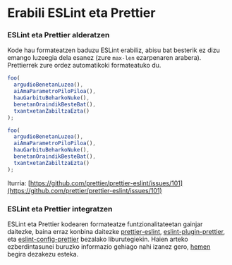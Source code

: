 # Erabili ESLint eta Prettier

### ESLint eta Prettier alderatzen

Kode hau formateatzen baduzu ESLint erabiliz, abisu bat besterik ez dizu emango luzeegia dela esanez (zure `max-len` ezarpenaren arabera). Prettierrek zure ordez automatikoki formateatuko du.


```javascript
foo(
  argudioBenetanLuzea(),
  aiAmaParametroPiloPiloa(),
  hauGarbituBeharkoNuke(),
  benetanOraindikBesteBat(),
  txantxetanZabiltzaEzta()
);
```

```javascript
foo(
  argudioBenetanLuzea(),
  aiAmaParametroPiloPiloa(),
  hauGarbituBeharkoNuke(),
  benetanOraindikBesteBat(),
  txantxetanZabiltzaEzta()
);
```

Iturria: [https://github.com/prettier/prettier-eslint/issues/101](https://github.com/prettier/prettier-eslint/issues/101)

### ESLint eta Prettier integratzen

ESLint eta Prettier kodearen formateatze funtzionalitateetan gainjar daitezke, baina erraz konbina daitezke [prettier-eslint](https://github.com/prettier/prettier-eslint), [eslint-plugin-prettier](https://github.com/prettier/eslint-plugin-prettier), eta [eslint-config-prettier](https://github.com/prettier/eslint-config-prettier) bezalako liburutegiekin. Haien arteko ezberdintasunei buruzko informazio gehiago nahi izanez gero, [hemen](https://stackoverflow.com/questions/44690308/whats-the-difference-between-prettier-eslint-eslint-plugin-prettier-and-eslint) begira dezakezu esteka.
